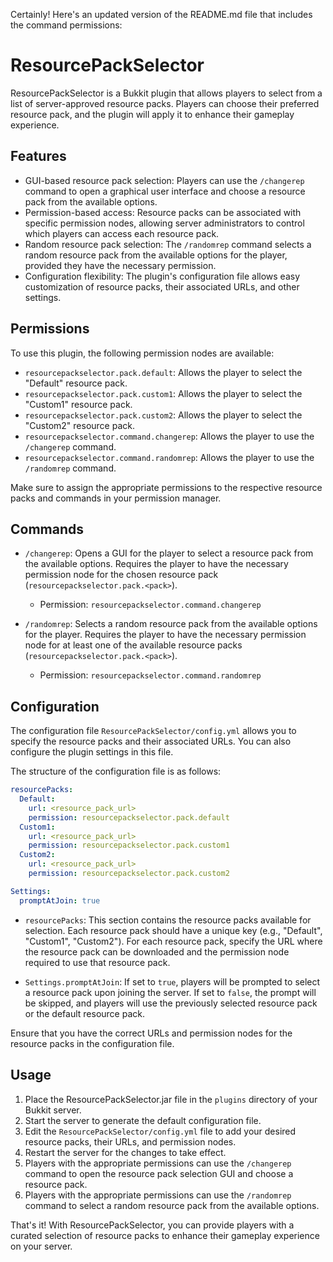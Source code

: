Certainly! Here's an updated version of the README.md file that includes the command permissions:

# ResourcePackSelector

ResourcePackSelector is a Bukkit plugin that allows players to select from a list of server-approved resource packs. Players can choose their preferred resource pack, and the plugin will apply it to enhance their gameplay experience.

## Features

- GUI-based resource pack selection: Players can use the `/changerep` command to open a graphical user interface and choose a resource pack from the available options.
- Permission-based access: Resource packs can be associated with specific permission nodes, allowing server administrators to control which players can access each resource pack.
- Random resource pack selection: The `/randomrep` command selects a random resource pack from the available options for the player, provided they have the necessary permission.
- Configuration flexibility: The plugin's configuration file allows easy customization of resource packs, their associated URLs, and other settings.

## Permissions

To use this plugin, the following permission nodes are available:

- `resourcepackselector.pack.default`: Allows the player to select the "Default" resource pack.
- `resourcepackselector.pack.custom1`: Allows the player to select the "Custom1" resource pack.
- `resourcepackselector.pack.custom2`: Allows the player to select the "Custom2" resource pack.
- `resourcepackselector.command.changerep`: Allows the player to use the `/changerep` command.
- `resourcepackselector.command.randomrep`: Allows the player to use the `/randomrep` command.

Make sure to assign the appropriate permissions to the respective resource packs and commands in your permission manager.

## Commands

- `/changerep`: Opens a GUI for the player to select a resource pack from the available options. Requires the player to have the necessary permission node for the chosen resource pack (`resourcepackselector.pack.<pack>`).
  - Permission: `resourcepackselector.command.changerep`

- `/randomrep`: Selects a random resource pack from the available options for the player. Requires the player to have the necessary permission node for at least one of the available resource packs (`resourcepackselector.pack.<pack>`).
  - Permission: `resourcepackselector.command.randomrep`

## Configuration

The configuration file `ResourcePackSelector/config.yml` allows you to specify the resource packs and their associated URLs. You can also configure the plugin settings in this file.

The structure of the configuration file is as follows:

```yaml
resourcePacks:
  Default:
    url: <resource_pack_url>
    permission: resourcepackselector.pack.default
  Custom1:
    url: <resource_pack_url>
    permission: resourcepackselector.pack.custom1
  Custom2:
    url: <resource_pack_url>
    permission: resourcepackselector.pack.custom2

Settings:
  promptAtJoin: true
```

- `resourcePacks`: This section contains the resource packs available for selection. Each resource pack should have a unique key (e.g., "Default", "Custom1", "Custom2"). For each resource pack, specify the URL where the resource pack can be downloaded and the permission node required to use that resource pack.

- `Settings.promptAtJoin`: If set to `true`, players will be prompted to select a resource pack upon joining the server. If set to `false`, the prompt will be skipped, and players will use the previously selected resource pack or the default resource pack.

Ensure that you have the correct URLs and permission nodes for the resource packs in the configuration file.

## Usage

1. Place the ResourcePackSelector.jar file in the `plugins` directory of your Bukkit server.
2. Start the server to generate the default configuration file.
3. Edit the `ResourcePackSelector/config.yml` file to add your desired resource packs, their URLs, and permission nodes.
4. Restart the server for the changes to take effect.
5. Players with the appropriate permissions can use the `/changerep` command to open the resource pack selection GUI and choose a resource pack.
6. Players with the appropriate permissions can use the `/randomrep` command to select a random resource pack from the available options.

That's it! With ResourcePackSelector, you can provide players with a curated selection of resource packs to enhance their gameplay experience on your server.
```
